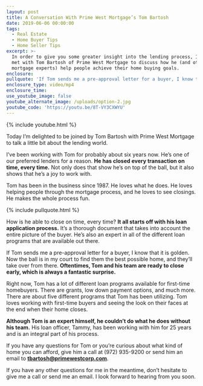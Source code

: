 ```yaml
---
layout: post
title: A Conversation With Prime West Mortgage’s Tom Bartosh
date: 2019-06-06 00:00:00
tags:
  - Real Estate
  - Home Buyer Tips
  - Home Seller Tips
excerpt: >-
  In order to give you some greater insight into the lending process, I recently
  met with Tom Bartosh of Prime West Mortgage to discuss how he (and other
  mortgage experts) help people achieve their home buying goals.
enclosure:
pullquote: 'If Tom sends me a pre-approval letter for a buyer, I know that it is golden.'
enclosure_type: video/mp4
enclosure_time:
use_youtube_image: false
youtube_alternate_image: /uploads/option-2.jpg
youtube_code: 'https://youtu.be/8T-VY3CXWYU'
---
```


{% include youtube.html %}

Today I’m delighted to be joined by Tom Bartosh with Prime West Mortgage to talk a little bit about the lending world.&nbsp;

I’ve been working with Tom for probably about six years now. He’s one of our preferred lenders for a reason. **He has closed every transaction on time, every time.** Not only does that show he’s on top of the ball, but it also shows that he’s a joy to work with.

Tom has been in the business since 1987. He loves what he does. He loves helping people through the mortgage process, and he loves to see closings. He makes the whole process fun.

{% include pullquote.html %}

How is he able to close on time, every time? **It all starts off with his loan application process.** It’s a thorough document that takes into account the entire picture of the buyer. He’s also an expert in all of the different loan programs that are available out there.&nbsp;

If Tom sends me a pre-approval letter for a buyer, I know that it is golden. Now the ball is in my court to find them the best possible home, and they’ll take over from there. **Oftentimes, Tom and his team are ready to close early, which is always a fantastic surprise.**

Right now, Tom has a lot of different loan programs available for first-time homebuyers. There are grants, low down payment options, and much more. There are about five different programs that Tom has been utilizing. Tom loves working with first-time buyers and seeing the look on their faces at the end when their home closes.

**Although Tom is an expert himself, he couldn’t do what he does without his team.** His loan officer, Tammy, has been working with him for 25 years and is an integral part of his process.

If you have any questions for Tom or you’re curious about what kind of home you can afford, give him a call at (972) 935-9200 or send him an email to <u><strong><a href="mailto:tbartosh@primewestcorp.com">tbartosh@primewestcorp.com</a></strong></u>.

If you have any other questions for me in the meantime, don’t hesitate to give me a call or send me an email. I look forward to hearing from you soon.<br>&nbsp;